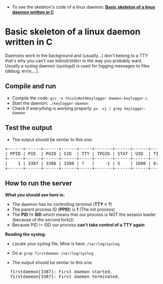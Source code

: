 
* To see the skeleton's code of a linux daemon: [__Basic skeleton of a linux daemon written in C__](https://github.com/pasce/daemon-skeleton-linux-c)

# Basic skeleton of a linux daemon written in C

Daemons work in the background and (usually...) don't belong to a TTY that's why you can't use stdout/stderr in the way you probably want.
Usually a syslog daemon (_syslogd_) is used for logging messages to files (debug, error,...).

## Compile and run
 - Compile the code: `gcc -o thisIsNotAKeylogger daemon-keylogger.c`
 - Start the daemon: `./keylogger-daemon`
 - Check if everything is working properly: `ps -xj | grep keylogger-daemon`

## Test the output
 - The output should be similar to this one:
<pre>
+------+------+------+------+-----+-------+------+------+------+-----+
| PPID | PID  | PGID | SID  | TTY | TPGID | STAT | UID  | TIME | CMD |
+------+------+------+------+-----+-------+------+------+------+-----+
|    1 | 3387 | 3386 | 3386 | ?   |    -1 | S    | 1000 | 0:00 | ./  |
+------+------+------+------+-----+-------+------+------+------+-----+
</pre>

## How to run the server

__What you should see here is:__

 - The daemon has no controlling terminal (__TTY = ?__)
 - The parent process ID (__PPID__) is __1__ (The init process)
 - The __PID != SID__ which means that our process is NOT the session leader<br>
   (because of the second fork())
 - Because PID != SID our process __can't take control of a TTY again__

__Reading the syslog:__

 - Locate your syslog file. Mine is here: `/var/log/syslog`
 - Do a: `grep firstdaemon /var/log/syslog`

 - The output should be similar to this one:
<pre>
<time> <user> firstdaemon[3387]: First daemon started.
<time> <user> firstdaemon[3387]: First daemon terminated.
</pre>

